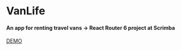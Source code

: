 # VanLife
#### An app for renting travel vans -> React Router 6 project at Scrimba 


[DEMO](https://vanlife3.netlify.app/)
